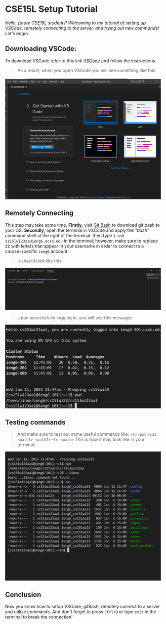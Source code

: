 # CSE15L Setup Tutorial
*Hello, future CSE15L students! Welcoming to my tutorial of setting up VSCode, remotely connecting to the server, and trying out new commands! Let's begin.*
## Downloading VSCode:
To download VSCode refer to this link [VSCode](https://code.visualstudio.com/) and follow the instructions.
>As a result, when you open VSCode you will see something like this 
>
![Image1](VSCode1stPage.png)
## Remotely Connecting
This step may take some time. **Firstly,** visit [Git Bash](https://gitforwindows.org/) to download git bash to your OS. **Secondly,** open the terminal in VSCode and apply  the _"bash"_ command shell at the right of the terminal. then type `$ ssh cs15lwi23zz@ieng6.ucsd.edu` in the terminal; however, make sure to replace zz with letters that appear in your username in order to connect to a course-specific `ieng6` account.
>It should look like this:
>
![Image2](VSCodeTerminalSSH.png)
>Upon successfully logging in, you will see this message:
>
![Image3](SetupTutorialpt4.png)
## Testing commands
>And make sure to test out some useful commands like:
-`cd`
-`pwd`
-`cat <path1> <path2>`
-`ls <path>`
>This is how it may look like in your terminal:
>
![Image4](SetupTotorialpt5.png)
## Conclusion
Now you know how to setup VSCode, gitBash, remotely connect to a server and utilize commands. And don't forget to press `Ctrl+D` or type `exit` in the terminal to break the connection!
